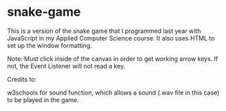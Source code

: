 # snake-game

This is a version of the snake game that I programmed last year with JavaScript in my Applied Computer Science course. It also uses HTML to set up the window formatting.

Note: Must click inside of the canvas in order to get working arrow keys. If not, the Event Listener will not read a key.

Credits to:

w3schools for sound function, which allows a sound (.wav file in this case) to be played in the game.
